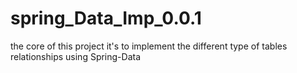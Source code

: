 # spring_Data_Imp_0.0.1
the core of this project it's to implement the different type of tables relationships using Spring-Data 
